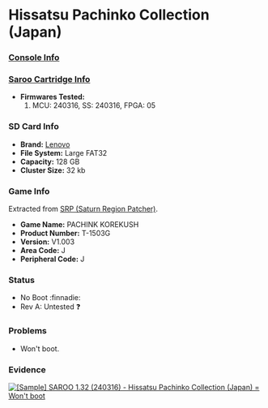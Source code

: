 # Hissatsu Pachinko Collection (Japan)

### [Console Info](../../../../Info/Consoles/VA13/README.md)

### [Saroo Cartridge Info](../../../../Info/Cartridges/RetroGameParadiseStore/1.32F/README.md)

- <b>Firmwares Tested:</b>
  1. MCU: 240316, SS: 240316, FPGA: 05

### SD Card Info

- <b>Brand:</b> [Lenovo](https://s.click.aliexpress.com/e/_DBowUFx)
- <b>File System:</b> Large FAT32
- <b>Capacity:</b> 128 GB
- <b>Cluster Size:</b> 32 kb

### Game Info

Extracted from [SRP (Saturn Region Patcher)](https://segaxtreme.net/resources/saturn-region-patcher.81/download).

- <b>Game Name:</b> PACHINK KOREKUSH
- <b>Product Number:</b> T-1503G
- <b>Version:</b> V1.003
- <b>Area Code:</b> J
- <b>Peripheral Code:</b> J

### Status

- No Boot :finnadie:
- Rev A: Untested :question:

### Problems

- Won't boot.

### Evidence

[![[Sample] SAROO 1.32 (240316) - Hissatsu Pachinko Collection (Japan) = Won't boot](https://img.youtube.com/vi/ZtcxHes5EIo/0.jpg)](https://www.youtube.com/watch?v=ZtcxHes5EIo)

